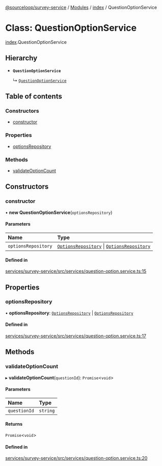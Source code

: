 [@sourceloop/survey-service](../README.md) / [Modules](../modules.md) / [index](../modules/index.md) / QuestionOptionService

# Class: QuestionOptionService

[index](../modules/index.md).QuestionOptionService

## Hierarchy

- **`QuestionOptionService`**

  ↳ [`QuestionOptionService`](sequelize_index.QuestionOptionService.md)

## Table of contents

### Constructors

- [constructor](index.QuestionOptionService.md#constructor)

### Properties

- [optionsRepository](index.QuestionOptionService.md#optionsrepository)

### Methods

- [validateOptionCount](index.QuestionOptionService.md#validateoptioncount)

## Constructors

### constructor

• **new QuestionOptionService**(`optionsRepository`)

#### Parameters

| Name | Type |
| :------ | :------ |
| `optionsRepository` | [`OptionsRepository`](index.OptionsRepository.md) \| [`OptionsRepository`](sequelize_index.OptionsRepository.md) |

#### Defined in

[services/survey-service/src/services/question-option.service.ts:15](https://github.com/sourcefuse/loopback4-microservice-catalog/blob/d35fdb3f0/services/survey-service/src/services/question-option.service.ts#L15)

## Properties

### optionsRepository

• **optionsRepository**: [`OptionsRepository`](index.OptionsRepository.md) \| [`OptionsRepository`](sequelize_index.OptionsRepository.md)

#### Defined in

[services/survey-service/src/services/question-option.service.ts:17](https://github.com/sourcefuse/loopback4-microservice-catalog/blob/d35fdb3f0/services/survey-service/src/services/question-option.service.ts#L17)

## Methods

### validateOptionCount

▸ **validateOptionCount**(`questionId`): `Promise`<`void`\>

#### Parameters

| Name | Type |
| :------ | :------ |
| `questionId` | `string` |

#### Returns

`Promise`<`void`\>

#### Defined in

[services/survey-service/src/services/question-option.service.ts:20](https://github.com/sourcefuse/loopback4-microservice-catalog/blob/d35fdb3f0/services/survey-service/src/services/question-option.service.ts#L20)
